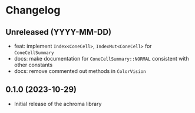 # Changelog

## Unreleased (YYYY-MM-DD)

- feat: implement `Index<ConeCell>`, `IndexMut<ConeCell>` for `ConeCellSummary`
- docs: make documentation for `ConeCellSummary::NORMAL` consistent with other constants
- docs: remove commented out methods in `ColorVision`

## 0.1.0 (2023-10-29)

- Initial release of the achroma library
